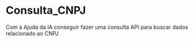 # Consulta_CNPJ
Com a Ajuda da IA conseguir fazer uma consulta API para buscar dados relacionado ao CNPJ 
